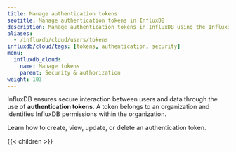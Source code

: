 ```yaml
---
title: Manage authentication tokens
seotitle: Manage authentication tokens in InfluxDB
description: Manage authentication tokens in InfluxDB using the InfluxDB UI or the influx CLI.
aliases:
  - /influxdb/cloud/users/tokens
influxdb/cloud/tags: [tokens, authentication, security]
menu:
  influxdb_cloud:
    name: Manage tokens
    parent: Security & authorization
weight: 103
---
```


InfluxDB ensures secure interaction between users and data through the use of **authentication tokens**.
A token belongs to an organization and identifies InfluxDB permissions within the organization.

Learn how to create, view, update, or delete an authentication token.

{{< children >}}
